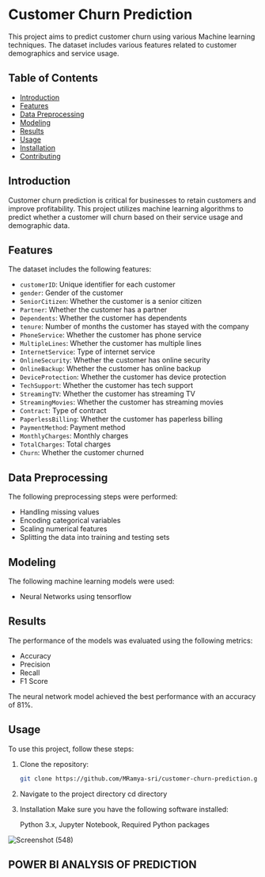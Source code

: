# Customer Churn Prediction

This project aims to predict customer churn using various Machine learning techniques. The dataset includes various features related to customer demographics and service usage.

## Table of Contents
- [Introduction](#introduction)
- [Features](#features)
- [Data Preprocessing](#data-preprocessing)
- [Modeling](#modeling)
- [Results](#results)
- [Usage](#usage)
- [Installation](#installation)
- [Contributing](#contributing)

## Introduction
Customer churn prediction is critical for businesses to retain customers and improve profitability. This project utilizes machine learning algorithms to predict whether a customer will churn based on their service usage and demographic data.

## Features
The dataset includes the following features:
- `customerID`: Unique identifier for each customer
- `gender`: Gender of the customer
- `SeniorCitizen`: Whether the customer is a senior citizen
- `Partner`: Whether the customer has a partner
- `Dependents`: Whether the customer has dependents
- `tenure`: Number of months the customer has stayed with the company
- `PhoneService`: Whether the customer has phone service
- `MultipleLines`: Whether the customer has multiple lines
- `InternetService`: Type of internet service
- `OnlineSecurity`: Whether the customer has online security
- `OnlineBackup`: Whether the customer has online backup
- `DeviceProtection`: Whether the customer has device protection
- `TechSupport`: Whether the customer has tech support
- `StreamingTV`: Whether the customer has streaming TV
- `StreamingMovies`: Whether the customer has streaming movies
- `Contract`: Type of contract
- `PaperlessBilling`: Whether the customer has paperless billing
- `PaymentMethod`: Payment method
- `MonthlyCharges`: Monthly charges
- `TotalCharges`: Total charges
- `Churn`: Whether the customer churned

## Data Preprocessing
The following preprocessing steps were performed:
- Handling missing values
- Encoding categorical variables
- Scaling numerical features
- Splitting the data into training and testing sets

## Modeling
The following machine learning models were used:
- Neural Networks using tensorflow

## Results
The performance of the models was evaluated using the following metrics:
- Accuracy
- Precision
- Recall
- F1 Score

The neural network model achieved the best performance with an accuracy of 81%.

## Usage
To use this project, follow these steps:

1. Clone the repository:
   ```bash
   git clone https://github.com/MRamya-sri/customer-churn-prediction.git

2. Navigate to the project directory
   cd directory
3. Installation
   Make sure you have the following software installed:
    
   Python 3.x,
   Jupyter Notebook,
   Required Python packages


![Screenshot (548)](https://github.com/user-attachments/assets/9dcacd6f-1c1e-43d8-9224-b782631ae53b)
## POWER BI ANALYSIS OF PREDICTION
